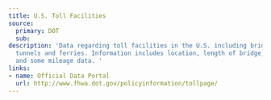 ```yaml
---
title: U.S. Toll Facilities
source:
  primary: DOT
  sub: 
description: 'Data regarding toll facilities in the U.S. including bridges, roads,
  tunnels and ferries. Information includes location, length of bridge, toll fee,
  and some mileage data. '
links:
- name: Official Data Portal
  url: http://www.fhwa.dot.gov/policyinformation/tollpage/
---
```

